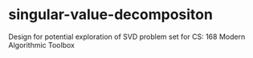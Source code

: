 # singular-value-decompositon
Design for potential exploration of SVD problem set for CS: 168 Modern Algorithmic Toolbox

